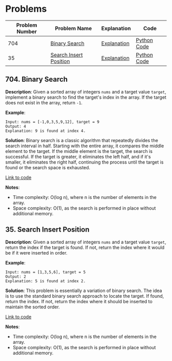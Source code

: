 # Problems

| Problem Number | Problem Name                               | Explanation                                      | Code                                          |
|----------------|--------------------------------------------|--------------------------------------------------|-----------------------------------------------|
| 704            | [Binary Search](#704-binary-search)         | [Explanation](#704-binary-search)                | [Python Code](./704_binary_search.py)         |
| 35             | [Search Insert Position](#35-search-insert-position) | [Explanation](#35-search-insert-position)        | [Python Code](./035_search_insert_position.py)   |

## 704. Binary Search

**Description**:
Given a sorted array of integers `nums` and a target value `target`, implement a binary search to find the target's index in the array. If the target does not exist in the array, return `-1`.

**Example**:
```plaintext
Input: nums = [-1,0,3,5,9,12], target = 9
Output: 4
Explanation: 9 is found at index 4.
```

**Solution**:
Binary search is a classic algorithm that repeatedly divides the search interval in half. Starting with the entire array, it compares the middle element to the target. If the middle element is the target, the search is successful. If the target is greater, it eliminates the left half, and if it's smaller, it eliminates the right half, continuing the process until the target is found or the search space is exhausted.

[Link to code](./704_binary_search.py)

**Notes**:
- Time complexity: O(log n), where n is the number of elements in the array.
- Space complexity: O(1), as the search is performed in place without additional memory.

## 35. Search Insert Position

**Description**:
Given a sorted array of integers `nums` and a target value `target`, return the index if the target is found. If not, return the index where it would be if it were inserted in order.

**Example**:
```plaintext
Input: nums = [1,3,5,6], target = 5
Output: 2
Explanation: 5 is found at index 2.
```

**Solution**:
This problem is essentially a variation of binary search. The idea is to use the standard binary search approach to locate the target. If found, return the index. If not, return the index where it should be inserted to maintain the sorted order.

[Link to code](./035_search_insert_position.py)

**Notes**:
- Time complexity: O(log n), where n is the number of elements in the array.
- Space complexity: O(1), as the search is performed in place without additional memory.